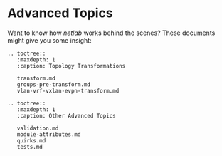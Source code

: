 # Advanced Topics

Want to know how _netlab_ works behind the scenes? These documents might give you some insight:

```eval_rst
.. toctree::
   :maxdepth: 1
   :caption: Topology Transformations

   transform.md
   groups-pre-transform.md
   vlan-vrf-vxlan-evpn-transform.md
```

```eval_rst
.. toctree::
   :maxdepth: 1
   :caption: Other Advanced Topics

   validation.md
   module-attributes.md
   quirks.md
   tests.md
```
